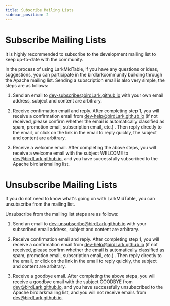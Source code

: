 ```yaml
---
title: Subscribe Mailing Lists
sidebar_position: 2
---
```


# Subscribe Mailing Lists

It is highly recommended to subscribe to the development mailing list to keep up-to-date with the community.

In the process of using LarkMidTable, if you have any questions or ideas, suggestions, you can participate in the birdlarkcommunity building through the Apache mailing list. Sending a subscription email is also very simple, the steps are as follows:

1. Send an email to dev-subscribe@birdLark.github.io with your own email address, subject and content are arbitrary.

2. Receive confirmation email and reply. After completing step 1, you will receive a confirmation email from dev-help@birdLark.github.io (if not received, please confirm whether the email is automatically classified as spam, promotion email, subscription email, etc.) . Then reply directly to the email, or click on the link in the email to reply quickly, the subject and content are arbitrary.

3. Receive a welcome email. After completing the above steps, you will receive a welcome email with the subject WELCOME to dev@birdLark.github.io, and you have successfully subscribed to the Apache birdlarkmailing list.

# Unsubscribe Mailing Lists

If you do not need to know what's going on with LarkMidTable, you can unsubscribe from the mailing list.

Unsubscribe from the mailing list steps are as follows:

1. Send an email to dev-unsubscribe@birdLark.github.io with your subscribed email address, subject and content are arbitrary.

2. Receive confirmation email and reply. After completing step 1, you will receive a confirmation email from dev-help@birdLark.github.io (if not received, please confirm whether the email is automatically classified as spam, promotion email, subscription email, etc.) . Then reply directly to the email, or click on the link in the email to reply quickly, the subject and content are arbitrary.

3. Receive a goodbye email. After completing the above steps, you will receive a goodbye email with the subject GOODBYE from dev@birdLark.github.io, and you have successfully unsubscribed to the Apache birdlarkmailing list, and you will not receive emails from dev@birdLark.github.io.
